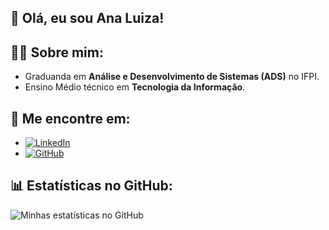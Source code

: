 ## 🌟 Olá, eu sou Ana Luiza!

## 👩‍💻 Sobre mim:
- Graduanda em **Análise e Desenvolvimento de Sistemas (ADS)** no IFPI.
- Ensino Médio técnico em **Tecnologia da Informação**.

## 🔗 Me encontre em:
- [![LinkedIn](https://img.shields.io/badge/LinkedIn-FFF?style=for-the-badge&logo=linkedin&logoColor=0A66C2)](https://www.linkedin.com/in/ana-luiza-de-brito-gomes/)
- [![GitHub](https://img.shields.io/badge/GitHub-FFF?style=for-the-badge&logo=github&logoColor=000)](https://github.com/analuizaIF)

## 📊 Estatísticas no GitHub:
![Minhas estatísticas no GitHub](https://github-readme-stats.vercel.app/api?username=analuizaIF&show_icons=true&theme=dracula)


